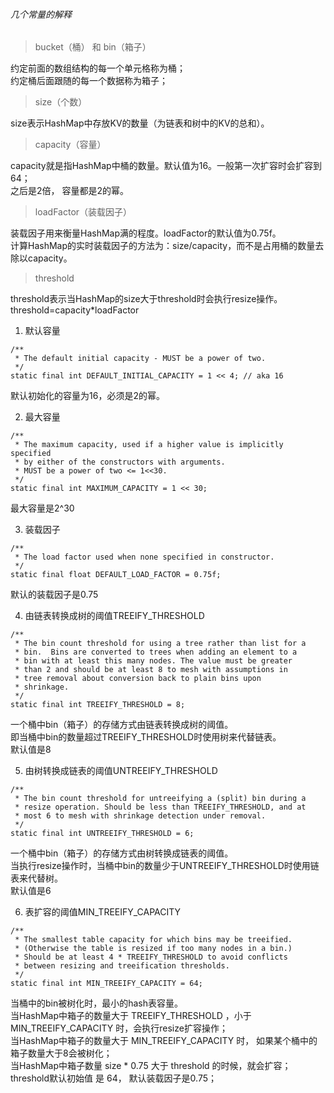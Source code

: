 ###### 几个常量的解释
> bucket（桶）  和 bin（箱子）

约定前面的数组结构的每一个单元格称为桶；  
约定桶后面跟随的每一个数据称为箱子； 

> size（个数）

size表示HashMap中存放KV的数量（为链表和树中的KV的总和）。

> capacity（容量）

capacity就是指HashMap中桶的数量。默认值为16。一般第一次扩容时会扩容到64；  
之后是2倍，  容量都是2的幂。  

> loadFactor（装载因子）

装载因子用来衡量HashMap满的程度。loadFactor的默认值为0.75f。  
计算HashMap的实时装载因子的方法为：size/capacity，而不是占用桶的数量去除以capacity。

> threshold
  
threshold表示当HashMap的size大于threshold时会执行resize操作。   
threshold=capacity*loadFactor

1. 默认容量
```
/**
 * The default initial capacity - MUST be a power of two.
 */
static final int DEFAULT_INITIAL_CAPACITY = 1 << 4; // aka 16
```
默认初始化的容量为16，必须是2的幂。 

2. 最大容量
```
/**
 * The maximum capacity, used if a higher value is implicitly specified
 * by either of the constructors with arguments.
 * MUST be a power of two <= 1<<30.
 */
static final int MAXIMUM_CAPACITY = 1 << 30;
```
最大容量是2^30 

3. 装载因子
```
/**
 * The load factor used when none specified in constructor.
 */
static final float DEFAULT_LOAD_FACTOR = 0.75f;
```
默认的装载因子是0.75 

4. 由链表转换成树的阈值TREEIFY_THRESHOLD
```
/**
 * The bin count threshold for using a tree rather than list for a
 * bin.  Bins are converted to trees when adding an element to a
 * bin with at least this many nodes. The value must be greater
 * than 2 and should be at least 8 to mesh with assumptions in
 * tree removal about conversion back to plain bins upon
 * shrinkage.
 */
static final int TREEIFY_THRESHOLD = 8;
```
一个桶中bin（箱子）的存储方式由链表转换成树的阈值。  
即当桶中bin的数量超过TREEIFY_THRESHOLD时使用树来代替链表。  
默认值是8 

5. 由树转换成链表的阈值UNTREEIFY_THRESHOLD
```
/**
 * The bin count threshold for untreeifying a (split) bin during a
 * resize operation. Should be less than TREEIFY_THRESHOLD, and at
 * most 6 to mesh with shrinkage detection under removal.
 */
static final int UNTREEIFY_THRESHOLD = 6;
```
一个桶中bin（箱子）的存储方式由树转换成链表的阈值。  
当执行resize操作时，当桶中bin的数量少于UNTREEIFY_THRESHOLD时使用链表来代替树。  
默认值是6   

6. 表扩容的阈值MIN_TREEIFY_CAPACITY
```
/**
 * The smallest table capacity for which bins may be treeified.
 * (Otherwise the table is resized if too many nodes in a bin.)
 * Should be at least 4 * TREEIFY_THRESHOLD to avoid conflicts
 * between resizing and treeification thresholds.
 */
static final int MIN_TREEIFY_CAPACITY = 64;
```
当桶中的bin被树化时，最小的hash表容量。  
当HashMap中箱子的数量大于 TREEIFY_THRESHOLD ，小于 MIN_TREEIFY_CAPACITY 时，会执行resize扩容操作；  
当HashMap中箱子的数量大于 MIN_TREEIFY_CAPACITY 时， 如果某个桶中的箱子数量大于8会被树化；   
当HashMap中箱子数量 size  * 0.75 大于 threshold 的时候，就会扩容；  
threshold默认初始值 是 64，  默认装载因子是0.75；




